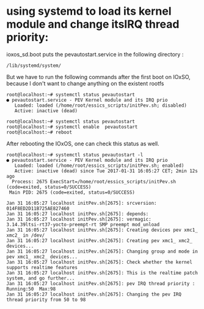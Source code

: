 # using systemd to load its kernel module and change itsIRQ thread priority:

ioxos_sd.boot puts the pevautostart.service in the following directory :
```
/lib/systemd/system/
```

But we have to run the following commands after the first boot on IOxSO, because I don't want to change anything on the existent rootfs

```
root@localhost:~# systemctl status pevautostart
● pevautostart.service - PEV Kernel module and its IRQ prio
   Loaded: loaded (/home/root/essics_scripts/initPev.sh; disabled)
   Active: inactive (dead)
   
root@localhost:~# systemctl status pevautostart
root@localhost:~# systemctl enable  pevautostart
root@localhost:~# reboot
```


After rebooting the IOxOS, one can check this status as well.



```
root@localhost:~# systemctl status pevautostart -l
● pevautostart.service - PEV Kernel module and its IRQ prio
   Loaded: loaded (/home/root/essics_scripts/initPev.sh; enabled)
   Active: inactive (dead) since Tue 2017-01-31 16:05:27 CET; 2min 12s ago
  Process: 2675 ExecStart=/home/root/essics_scripts/initPev.sh (code=exited, status=0/SUCCESS)
 Main PID: 2675 (code=exited, status=0/SUCCESS)

Jan 31 16:05:27 localhost initPev.sh[2675]: srcversion:     014F8ED2D11B725AE827460
Jan 31 16:05:27 localhost initPev.sh[2675]: depends:
Jan 31 16:05:27 localhost initPev.sh[2675]: vermagic:       3.14.39ltsi-rt37-yocto-preempt-rt SMP preempt mod_unload
Jan 31 16:05:27 localhost initPev.sh[2675]: Creating devices pev xmc1_ xmc2_ in /dev/
Jan 31 16:05:27 localhost initPev.sh[2675]: Creating pev xmc1_ xmc2_ devices...
Jan 31 16:05:27 localhost initPev.sh[2675]: Changing group and mode in  pev xmc1_ xmc2_ devices...
Jan 31 16:05:27 localhost initPev.sh[2675]: Check whether the kernel supports realtime features
Jan 31 16:05:27 localhost initPev.sh[2675]: This is the realtime patch system, and go further...
Jan 31 16:05:27 localhost initPev.sh[2675]: pev IRQ thread priority : Running:50  Max:98
Jan 31 16:05:27 localhost initPev.sh[2675]: Changing the pev IRQ thread priority from 50 to 98
```

